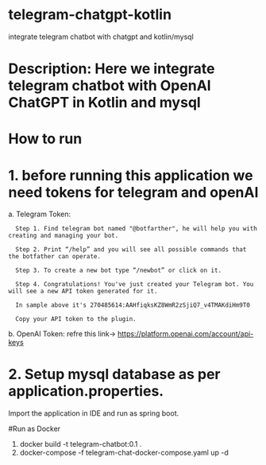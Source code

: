 # telegram-chatgpt-kotlin
integrate telegram chatbot with chatgpt and kotlin/mysql 

# Description: Here we integrate telegram chatbot with OpenAI ChatGPT in Kotlin and mysql
# How to run

# 1. before running this application we need tokens for telegram and openAI

   a. Telegram Token: 
      
      Step 1. Find telegram bot named "@botfarther", he will help you with creating and managing your bot.
      
      Step 2. Print “/help” and you will see all possible commands that the botfather can operate.
      
      Step 3. To create a new bot type “/newbot” or click on it.
      
      Step 4. Congratulations! You've just created your Telegram bot. You will see a new API token generated for it.
      
      In sample above it's 270485614:AAHfiqksKZ8WmR2zSjiQ7_v4TMAKdiHm9T0

      Copy your API token to the plugin.
      
  b. OpenAI Token: refre this link-> https://platform.openai.com/account/api-keys
  
# 2. Setup mysql database as per application.properties. 

Import the application in IDE and run as spring boot.

#Run as Docker
1. docker build -t telegram-chatbot:0.1 .
2. docker-compose -f telegram-chat-docker-compose.yaml up -d
